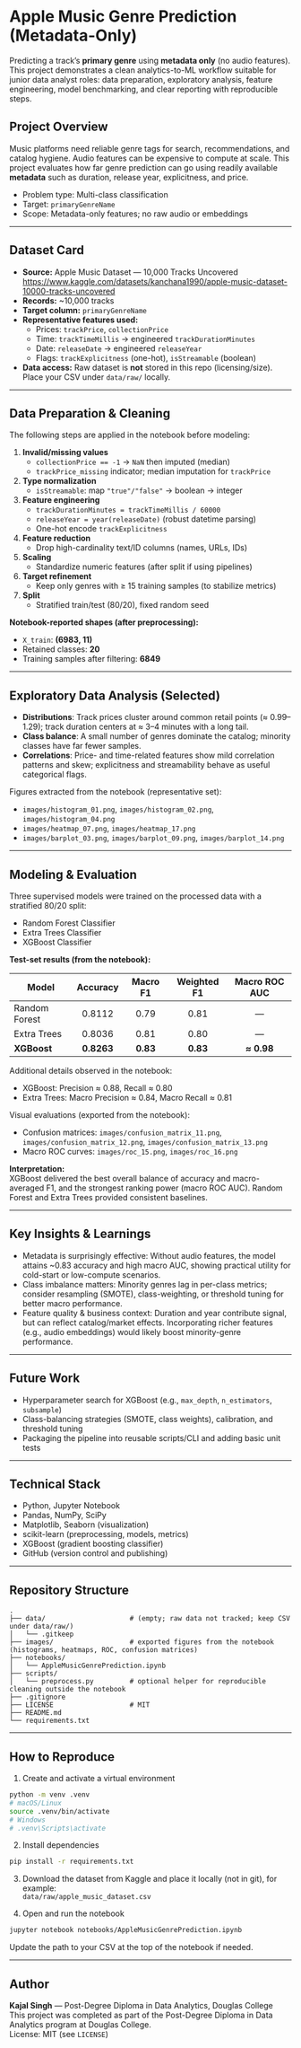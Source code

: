 # Apple Music Genre Prediction (Metadata-Only)

Predicting a track’s **primary genre** using **metadata only** (no audio features). This project demonstrates a clean analytics-to-ML workflow suitable for junior data analyst roles: data preparation, exploratory analysis, feature engineering, model benchmarking, and clear reporting with reproducible steps.

## Project Overview

Music platforms need reliable genre tags for search, recommendations, and catalog hygiene. Audio features can be expensive to compute at scale. This project evaluates how far genre prediction can go using readily available **metadata** such as duration, release year, explicitness, and price.

- Problem type: Multi-class classification  
- Target: `primaryGenreName`  
- Scope: Metadata-only features; no raw audio or embeddings

---

## Dataset Card

- **Source:** Apple Music Dataset — 10,000 Tracks Uncovered  
  https://www.kaggle.com/datasets/kanchana1990/apple-music-dataset-10000-tracks-uncovered
- **Records:** ~10,000 tracks
- **Target column:** `primaryGenreName`
- **Representative features used:**
  - Prices: `trackPrice`, `collectionPrice`
  - Time: `trackTimeMillis` → engineered `trackDurationMinutes`
  - Date: `releaseDate` → engineered `releaseYear`
  - Flags: `trackExplicitness` (one-hot), `isStreamable` (boolean)
- **Data access:** Raw dataset is **not** stored in this repo (licensing/size). Place your CSV under `data/raw/` locally.

---

## Data Preparation & Cleaning

The following steps are applied in the notebook before modeling:

1. **Invalid/missing values**
   - `collectionPrice == -1` → `NaN` then imputed (median)
   - `trackPrice_missing` indicator; median imputation for `trackPrice`
2. **Type normalization**
   - `isStreamable`: map `"true"/"false"` → boolean → integer
3. **Feature engineering**
   - `trackDurationMinutes = trackTimeMillis / 60000`
   - `releaseYear = year(releaseDate)` (robust datetime parsing)
   - One-hot encode `trackExplicitness`
4. **Feature reduction**
   - Drop high-cardinality text/ID columns (names, URLs, IDs)
5. **Scaling**
   - Standardize numeric features (after split if using pipelines)
6. **Target refinement**
   - Keep only genres with ≥ 15 training samples (to stabilize metrics)
7. **Split**
   - Stratified train/test (80/20), fixed random seed

**Notebook-reported shapes (after preprocessing):**
- `X_train`: **(6983, 11)**
- Retained classes: **20**
- Training samples after filtering: **6849**

---

## Exploratory Data Analysis (Selected)

- **Distributions**: Track prices cluster around common retail points (≈ $0.99–$1.29); track duration centers at ≈ 3–4 minutes with a long tail.
- **Class balance**: A small number of genres dominate the catalog; minority classes have far fewer samples.
- **Correlations**: Price- and time-related features show mild correlation patterns and skew; explicitness and streamability behave as useful categorical flags.

Figures extracted from the notebook (representative set):

- `images/histogram_01.png`, `images/histogram_02.png`, `images/histogram_04.png`  
- `images/heatmap_07.png`, `images/heatmap_17.png`  
- `images/barplot_03.png`, `images/barplot_09.png`, `images/barplot_14.png`

---

## Modeling & Evaluation

Three supervised models were trained on the processed data with a stratified 80/20 split:

- Random Forest Classifier  
- Extra Trees Classifier  
- XGBoost Classifier

**Test-set results (from the notebook):**

| Model                    | Accuracy | Macro F1 | Weighted F1 | Macro ROC AUC |
|--------------------------|:--------:|:--------:|:-----------:|:-------------:|
| Random Forest            | 0.8112   | 0.79     | 0.81        | —             |
| Extra Trees              | 0.8036   | 0.81     | 0.80        | —             |
| **XGBoost**              | **0.8263** | **0.83** | **0.83**   | **≈ 0.98**    |

Additional details observed in the notebook:
- XGBoost: Precision ≈ 0.88, Recall ≈ 0.80  
- Extra Trees: Macro Precision ≈ 0.84, Macro Recall ≈ 0.81

Visual evaluations (exported from the notebook):
- Confusion matrices: `images/confusion_matrix_11.png`, `images/confusion_matrix_12.png`, `images/confusion_matrix_13.png`
- Macro ROC curves: `images/roc_15.png`, `images/roc_16.png`

**Interpretation:**  
XGBoost delivered the best overall balance of accuracy and macro-averaged F1, and the strongest ranking power (macro ROC AUC). Random Forest and Extra Trees provided consistent baselines.

---

## Key Insights & Learnings

- Metadata is surprisingly effective: Without audio features, the model attains ~0.83 accuracy and high macro AUC, showing practical utility for cold-start or low-compute scenarios.
- Class imbalance matters: Minority genres lag in per-class metrics; consider resampling (SMOTE), class-weighting, or threshold tuning for better macro performance.
- Feature quality & business context: Duration and year contribute signal, but can reflect catalog/market effects. Incorporating richer features (e.g., audio embeddings) would likely boost minority-genre performance.

---

## Future Work

- Hyperparameter search for XGBoost (e.g., `max_depth`, `n_estimators`, `subsample`)
- Class-balancing strategies (SMOTE, class weights), calibration, and threshold tuning
- Packaging the pipeline into reusable scripts/CLI and adding basic unit tests

---

## Technical Stack

- Python, Jupyter Notebook  
- Pandas, NumPy, SciPy  
- Matplotlib, Seaborn (visualization)  
- scikit-learn (preprocessing, models, metrics)  
- XGBoost (gradient boosting classifier)  
- GitHub (version control and publishing)

---

## Repository Structure

```
.
├── data/                     # (empty; raw data not tracked; keep CSV under data/raw/)
│   └── .gitkeep
├── images/                   # exported figures from the notebook (histograms, heatmaps, ROC, confusion matrices)
├── notebooks/
│   └── AppleMusicGenrePrediction.ipynb
├── scripts/
│   └── preprocess.py         # optional helper for reproducible cleaning outside the notebook
├── .gitignore
├── LICENSE                   # MIT
├── README.md
└── requirements.txt
```

---

## How to Reproduce

1) Create and activate a virtual environment  
```bash
python -m venv .venv
# macOS/Linux
source .venv/bin/activate
# Windows
# .venv\Scripts\activate
```

2) Install dependencies  
```bash
pip install -r requirements.txt
```

3) Download the dataset from Kaggle and place it locally (not in git), for example:  
`data/raw/apple_music_dataset.csv`

4) Open and run the notebook  
```bash
jupyter notebook notebooks/AppleMusicGenrePrediction.ipynb
```

Update the path to your CSV at the top of the notebook if needed.

---

## Author

**Kajal Singh** — Post-Degree Diploma in Data Analytics, Douglas College  
This project was completed as part of the Post-Degree Diploma in Data Analytics program at Douglas College.  
License: MIT (see `LICENSE`)

